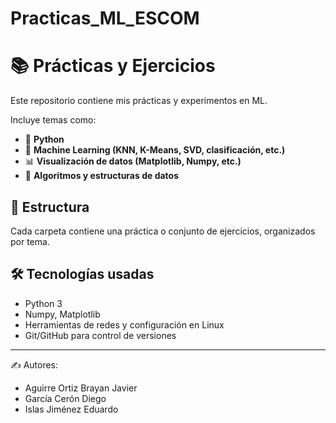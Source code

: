 # Practicas_ML_ESCOM
# 📚 Prácticas y Ejercicios

Este repositorio contiene mis prácticas y experimentos en ML.  

Incluye temas como:  
- 🐍 **Python**  
- 🤖 **Machine Learning (KNN, K-Means, SVD, clasificación, etc.)**  
- 📊 **Visualización de datos (Matplotlib, Numpy, etc.)**  
- 🔧 **Algoritmos y estructuras de datos**  


## 📂 Estructura
Cada carpeta contiene una práctica o conjunto de ejercicios, organizados por tema.

## 🛠️ Tecnologías usadas
- Python 3
- Numpy, Matplotlib
- Herramientas de redes y configuración en Linux
- Git/GitHub para control de versiones

---
✍️ Autores: 
- Aguirre Ortiz Brayan Javier
- García Cerón Diego
-  Islas Jiménez Eduardo

